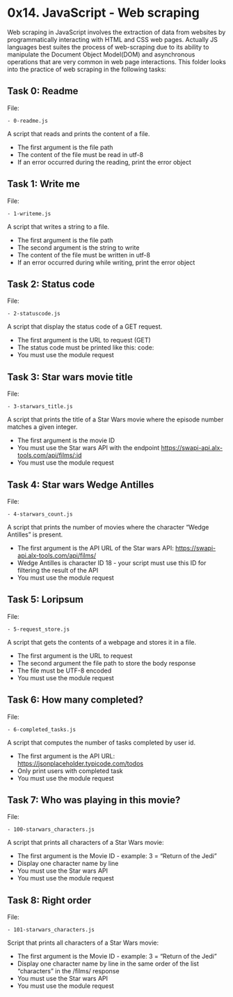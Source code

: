 # 0x14. JavaScript - Web scraping

Web scraping in JavaScript involves the extraction of data from websites by programmatically interacting with HTML and CSS web pages. Actually JS languages best suites the process of web-scraping due to its ability to manipulate the Document Object Model(DOM) and asynchronous operations that are very common in web page interactions. 
This folder looks into the practice of web scraping in the following tasks:

## Task 0: Readme

File:

	- 0-readme.js
A script that reads and prints the content of a file.
* The first argument is the file path
* The content of the file must be read in utf-8
* If an error occurred during the reading, print the error object



## Task 1: Write me

File:

	- 1-writeme.js
A script that writes a string to a file.
* The first argument is the file path
* The second argument is the string to write
* The content of the file must be written in utf-8
* If an error occurred during while writing, print the error object



## Task 2: Status code

File:

	- 2-statuscode.js
A script that display the status code of a GET request.
* The first argument is the URL to request (GET)
* The status code must be printed like this: code: <status code>
* You must use the module request



## Task 3: Star wars movie title

File:

	- 3-starwars_title.js
A script that prints the title of a Star Wars movie where the episode number matches a given integer.
* The first argument is the movie ID
* You must use the Star wars API with the endpoint https://swapi-api.alx-tools.com/api/films/:id
* You must use the module request 


## Task 4: Star wars Wedge Antilles

File:

	- 4-starwars_count.js
A script that prints the number of movies where the character “Wedge Antilles” is present.
* The first argument is the API URL of the Star wars API: https://swapi-api.alx-tools.com/api/films/
* Wedge Antilles is character ID 18 - your script must use this ID for filtering the result of the API
* You must use the module request



## Task 5: Loripsum

File:

	- 5-request_store.js
A script that gets the contents of a webpage and stores it in a file.
* The first argument is the URL to request
* The second argument the file path to store the body response
* The file must be UTF-8 encoded
* You must use the module request



## Task 6: How many completed?

File:

	- 6-completed_tasks.js
A script that computes the number of tasks completed by user id.
* The first argument is the API URL: https://jsonplaceholder.typicode.com/todos
* Only print users with completed task
* You must use the module request



## Task 7: Who was playing in this movie?

File:

	- 100-starwars_characters.js
A script that prints all characters of a Star Wars movie:
* The first argument is the Movie ID - example: 3 = “Return of the Jedi”
* Display one character name by line
* You must use the Star wars API
* You must use the module request



## Task 8: Right order

File:

	- 101-starwars_characters.js
Script that prints all characters of a Star Wars movie:
* The first argument is the Movie ID - example: 3 = “Return of the Jedi”
* Display one character name by line in the same order of the list “characters” in the /films/ response
* You must use the Star wars API
* You must use the module request
